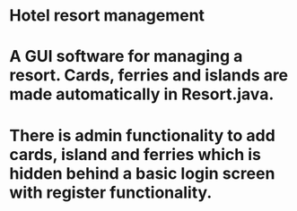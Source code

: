 # Hotel resort management
# A GUI software for managing a resort. Cards, ferries and islands are made automatically in Resort.java.
# There is admin functionality to add cards, island and ferries which is hidden behind a basic login screen with register functionality.
